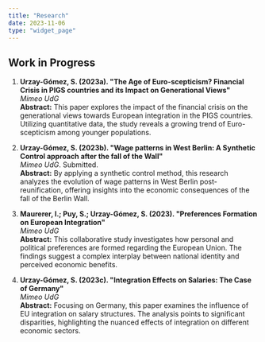 ```yaml
---
title: "Research"
date: 2023-11-06
type: "widget_page"
---
```


## Work in Progress

1. **Urzay-Gómez, S. (2023a). "The Age of Euro-scepticism? Financial Crisis in PIGS countries and its Impact on Generational Views"**  
   *Mimeo UdG*  
   **Abstract:** This paper explores the impact of the financial crisis on the generational views towards European integration in the PIGS countries. Utilizing quantitative data, the study reveals a growing trend of Euro-scepticism among younger populations.

2. **Urzay-Gómez, S. (2023b). "Wage patterns in West Berlin: A Synthetic Control approach after the fall of the Wall"**  
   *Mimeo UdG*. Submitted.  
   **Abstract:** By applying a synthetic control method, this research analyzes the evolution of wage patterns in West Berlin post-reunification, offering insights into the economic consequences of the fall of the Berlin Wall.

3. **Maurerer, I.; Puy, S.; Urzay-Gómez, S. (2023). "Preferences Formation on European Integration"**  
   *Mimeo UdG*  
   **Abstract:** This collaborative study investigates how personal and political preferences are formed regarding the European Union. The findings suggest a complex interplay between national identity and perceived economic benefits.

4. **Urzay-Gómez, S. (2023c). "Integration Effects on Salaries: The Case of Germany"**  
   *Mimeo UdG*  
   **Abstract:** Focusing on Germany, this paper examines the influence of EU integration on salary structures. The analysis points to significant disparities, highlighting the nuanced effects of integration on different economic sectors.
